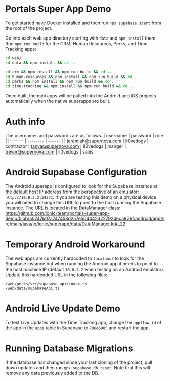 # Portals Super App Demo

To get started have Docker installed and then run `npx supabase start` from the root of the project.

Go into each web app directory starting with `data` and `npm install` them. Run `npm run build` for the CRM, Human Resources, Perks, and Time Tracking apps:

```bash
cd web/
cd data && npm install && cd ..
```

```bash
cd crm && npm install && npm run build && cd ..
cd human-resources && npm install && npm run build && cd ..
cd perks && npm install && npm run build && cd ..
cd time-tracking && npm install && npm run build && cd ..
```

Once built, the mini apps will be pulled into the Android and iOS projects automatically when the native superapps are built.

# Auth info

The usernames and passwords are as follows.
| username | password | role |
|------- | -------- | ------ |
| jeremiah@supernova.com | il0vedogs | contractor
| tanya@supernova.com | il0vedogs | manger 
| trevor@supernova.com | il0vedogs | sales

# Android Supabase Configuration

The Android superapp is configured to look for the Supabase instance at the default host IP address from the perspective of an emulator: `http://10.0.2.2:54321`. If you are testing this demo on a physical device you will need to change this URL to point to the host running the Supabase instance. The URL is located in the DataManager class: https://github.com/ionic-team/portals-super-app-demo/blob/a0747b07a747458d2a7e504442d227924eca926f/android/app/src/main/java/io/ionic/superapp/data/DataManager.kt#L22

# Temporary Android Workaround

The web apps are currently hardcoded to `localhost` to look for the Supabase instance but when running the Android app it needs to point to the host machine IP (default `10.0.2.2` when testing on an Android emulator). Update this hardcoded URL in the following files:

```
/web/perks/src/supabase-api/index.ts
/web/data/supabaseApi.ts
```

# Android Live Update Demo

To test Live Updates with the Time Tracking app, change the `appflow_id` of the app in the `apps` table in Supabase to `798e6905` and restart the app.

# Running Database Migrations

If the database has changed since your last cloning of the project, pull down updates and then run `npx supabase db reset`. Note that this will remove any data previously added to the DB.
